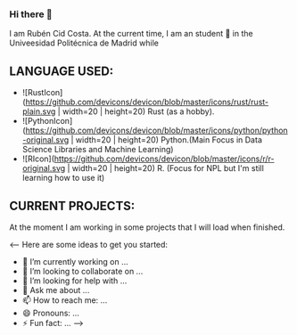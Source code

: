 ### Hi there 👋

I am Rubén Cid Costa. At the current time, I am an student 🌱 in the Univeesidad Politécnica de Madrid while

## LANGUAGE USED:

  - ![RustIcon](https://github.com/devicons/devicon/blob/master/icons/rust/rust-plain.svg | width=20 | height=20) Rust (as a hobby).
  - ![PythonIcon](https://github.com/devicons/devicon/blob/master/icons/python/python-original.svg | width=20 | height=20) Python.(Main Focus in Data Science Libraries and Machine Learning)
  - ![RIcon](https://github.com/devicons/devicon/blob/master/icons/r/r-original.svg | width=20 | height=20) R. (Focus for NPL but I'm still learning how to use it)

## CURRENT PROJECTS:
  At the moment I am working in some projects that I will load when finished. 

<--
Here are some ideas to get you started:

- 🔭 I’m currently working on ...
- 👯 I’m looking to collaborate on ...
- 🤔 I’m looking for help with ...
- 💬 Ask me about ...
- 📫 How to reach me: ...
- 😄 Pronouns: ...
- ⚡ Fun fact: ...
-->
